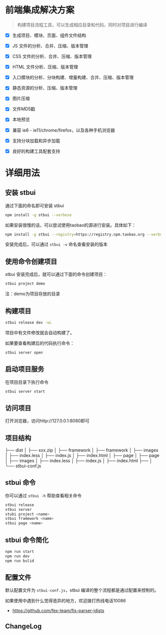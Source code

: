 前端集成解决方案
=============
> 构建项目流程工具，可以生成相应目录和代码，同时对项目进行编译

- [x] 生成项目、模块、页面、组件文件结构

- [x] JS 文件的分析、合并、压缩、版本管理
- [x] CSS 文件的分析、合并、压缩、版本管理
- [x] HTML 文件分析、压缩、版本管理
- [x] 入口模块的分析、分块构建、增量构建、合并、压缩、版本管理
- [x] 静态资源的分析、压缩、版本管理
- [x] 图片压缩
- [x] 文件MD5戳
- [x] 本地预览
- [x] 兼容 ie6 - ie11/chrome/firefox，以及各种手机浏览器
- [x] 支持分块加载和异步加载
- [x] 良好的构建工具配套支持


# 详细用法
## 安装 stbui

通过下面的命名即可安装 stbui
```bash
npm install -g stbui --verbose
```
如果安装很慢的话，可以尝试使用taobao的源进行安装。具体如下：
```bash
npm install -g stbui --registry=https://registry.npm.taobao.org --verbose
```
安装完成后，可以通过 `stbui -v` 命名查看安装的版本


## 使用命令创建项目

stbui 安装完成后，就可以通过下面的命令创建项目：
```bash
stbui project demo
```
注：demo为项目存放的目录


## 构建项目
```bash
stbui release dev -wL
```
项目中有文件修改就会自动构建了。

如果要查看构建后的代码执行命令：
```bash
stbui server open
```


## 启动项目服务

在项目目录下执行命令

```bash
stbui server start
```

## 访问项目
打开浏览器，访问http://127.0.0.1:8080即可


## 项目结构
├── dist
│   ├── xxx.zip
│
├── framework
│   ├── framework
│       ├── images
│       ├── index.less
│       ├── index.js
│       ├── index.html
│
├── page
│   ├── page
│       ├── images
│       ├── index.less
│       ├── index.js
│       ├── index.html
├──
│
└──  stbui-conf.js




## stbui 命令
你可以通过 `stbui -h` 帮助查看相关命令

```bash
stbui release
stbui server
stubi project <name>
stbui framework <name>
stbui page <name>
```

## stbui 命令简化
```bash
npm run start
npm run dev
npm run bulid
```

## 配置文件

默认配置文件为 `stbui-conf.js`，stbui 编译的整个流程都是通过配置来控制的。


如果使用中遇到什么觉得诡异的地方，欢迎拨打热线电话10086

- https://github.com/fex-team/fis-parser-jdists

## ChangeLog
